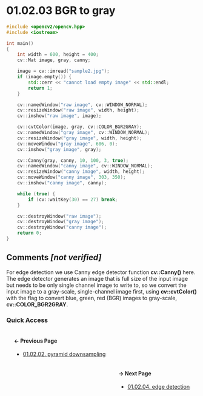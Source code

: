 # 01.02.03 BGR to gray

```cxx
#include <opencv2/opencv.hpp>
#include <iostream>

int main()
{
    int width = 600, height = 400;
    cv::Mat image, gray, canny;

    image = cv::imread("sample2.jpg");
    if (image.empty()) {
        std::cerr << "cannot load empty image" << std::endl;
        return 1;
    }

    cv::namedWindow("raw image", cv::WINDOW_NORMAL);
    cv::resizeWindow("raw image", width, height);
    cv::imshow("raw image", image);

    cv::cvtColor(image, gray, cv::COLOR_BGR2GRAY);
    cv::namedWindow("gray image", cv::WINDOW_NORMAL);
    cv::resizeWindow("gray image", width, height);
    cv::moveWindow("gray image", 606, 0);
    cv::imshow("gray image", gray);

    cv::Canny(gray, canny, 10, 100, 3, true);
    cv::namedWindow("canny image", cv::WINDOW_NORMAL);
    cv::resizeWindow("canny image", width, height);
    cv::moveWindow("canny image", 303, 350);
    cv::imshow("canny image", canny);

    while (true) {
        if (cv::waitKey(30) == 27) break;
    }

    cv::destroyWindow("raw image");
    cv::destroyWindow("gray image");
    cv::destroyWindow("canny image");
    return 0;
}

```

## Comments *[not verified]*

For edge detection we use Canny edge detector function **cv::Canny()** here.  
The edge detector generates an image that is full size of the input image
but needs to be only single channel image to write to,
so we convert the input image to a gray-scale, single-channel image first,
using **cv::cvtColor()** with the flag to convert blue, green, red (BGR)
images to gray-scale, **cv::COLOR_BGR2GRAY**.

### Quick Access

<div class="previous_page" style="float:left;margin-left:20px;margin-right:20px">

#### &#8592; Previous Page

* [01.02.02. pyramid downsampling](./../../01.the_basics/02.transformation/02.down-sampling.md)

</div>
<div class="next_page" style="float:right;margin-left:20px;margin-right:20px">

#### &#8594; Next Page

* [01.02.04. edge detection](./../../01.the_basics/02.transformation/04.edge-detection.md)

</div>
